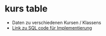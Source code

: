 # kurs table 
- Daten zu verschiedenen Kursen / Klassens
- [Link zu SQL code für Implementierung](../../../../../code_resources/database_components_doc/tables/kurs_table.sql)